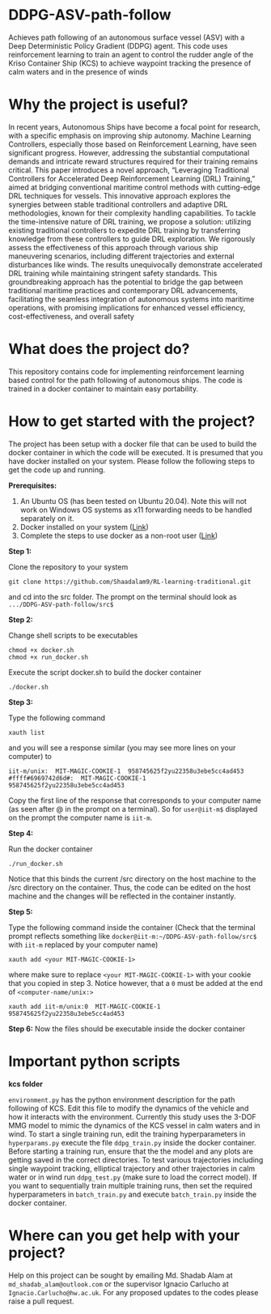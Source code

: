 # DDPG-ASV-path-follow
Achieves path following of an autonomous surface vessel (ASV) with a Deep Deterministic Policy Gradient (DDPG) agent. This code uses reinforcement learning to train an agent to control the rudder angle of the Kriso Container Ship (KCS) to achieve waypoint tracking the presence of calm waters and in the presence of winds

# Why the project is useful?
In recent years, Autonomous Ships have become a focal point for research, with a specific emphasis on improving ship autonomy. Machine Learning Controllers, especially those based on Reinforcement Learning, have seen significant progress. However, addressing the substantial computational demands and intricate reward structures required for their training remains critical. This paper introduces a novel approach, “Leveraging Traditional Controllers for Accelerated Deep Reinforcement Learning (DRL) Training,” aimed at bridging conventional maritime control methods with cutting-edge DRL techniques for vessels. This innovative approach explores the synergies between stable traditional controllers and adaptive DRL methodologies, known for their complexity handling capabilities. To tackle the time-intensive nature of DRL training, we propose a solution: utilizing existing traditional controllers to expedite DRL training by transferring knowledge from these controllers to guide DRL exploration. We rigorously assess the effectiveness of this approach through various ship maneuvering scenarios, including different trajectories and external disturbances like winds. The results unequivocally demonstrate accelerated DRL training while maintaining stringent safety standards. This groundbreaking approach has the potential to bridge the gap between traditional maritime practices and contemporary DRL advancements, facilitating the seamless integration of autonomous systems into maritime operations, with promising implications for enhanced vessel efficiency, cost-effectiveness, and overall safety

# What does the project do?
This repository contains code for implementing reinforcement learning based control for the path following of autonomous ships. The code is trained in a docker container to maintain easy portability.

# How to get started with the project?
The project has been setup with a docker file that can be used to build the docker container in which the code will be executed. It is presumed that you have docker installed on your system. Please follow the following steps to get the code up and running.

**Prerequisites:**

1. An Ubuntu OS (has been tested on Ubuntu 20.04). Note this will not work on Windows OS systems as x11 forwarding needs to be handled separately on it.
2. Docker installed on your system ([Link](https://docs.docker.com/engine/install/ubuntu/))
3. Complete the steps to use docker as a non-root user ([Link](https://docs.docker.com/engine/install/linux-postinstall/#manage-docker-as-a-non-root-user))

**Step 1:** 

Clone the repository to your system

```commandline 
git clone https://github.com/Shaadalam9/RL-learning-traditional.git
```

and cd into the src folder. The prompt on the terminal should look as ```.../DDPG-ASV-path-follow/src$```

**Step 2:** 

Change shell scripts to be executables 
```commandline
chmod +x docker.sh
chmod +x run_docker.sh
```

Execute the script docker.sh to build the docker container

```commandline
./docker.sh 
```

**Step 3:** 

Type the following command 

```commandline
xauth list
```
and you will see a response similar (you may see more lines on your computer) to 

```
iit-m/unix:  MIT-MAGIC-COOKIE-1  958745625f2yu22358u3ebe5cc4ad453
#ffff#6969742d6d#:  MIT-MAGIC-COOKIE-1  958745625f2yu22358u3ebe5cc4ad453
```

Copy the first line of the response that corresponds to your computer name (as seen after @ in the prompt on a terminal). So for ```user@iit-m$``` displayed on the prompt the computer name is ```iit-m```.

**Step 4:** 

Run the docker container

```commandline
./run_docker.sh 
```

Notice that this binds the current /src directory on the host machine to the /src directory on the container. Thus, the code can be edited on the host machine and the changes will be reflected in the container instantly. 

**Step 5:** 

Type the following command inside the container (Check that the terminal prompt reflects something like ```docker@iit-m:~/DDPG-ASV-path-follow/src$``` with ```iit-m``` replaced by your computer name)

```commandline
xauth add <your MIT-MAGIC-COOKIE-1>
```
where make sure to replace ```<your MIT-MAGIC-COOKIE-1>``` with your cookie that you copied in step 3. Notice however, that a ```0``` must be added at the end of ```<computer-name/unix:>```

```
xauth add iit-m/unix:0  MIT-MAGIC-COOKIE-1  958745625f2yu22358u3ebe5cc4ad453
```

**Step 6:** 
Now the files should be executable inside the docker container

# Important python scripts

**kcs folder** 

```environment.py``` has the python environment description for the path following of KCS. Edit this file to modify the dynamics of the vehicle and how it interacts with the environment. Currently this study uses the 3-DOF MMG model to mimic the dynamics of the KCS vessel in calm waters and in wind. To start a single training run, edit the training hyperparameters in ```hyperparams.py``` execute the file ```ddpg_train.py``` inside the docker container. Before starting a training run, ensure that the the model and any plots are getting saved in the correct directories. To test various trajectories including single waypoint tracking, elliptical trajectory and other trajectories in calm water or in wind run ```ddpg_test.py``` (make sure to load the correct model). If you want to sequentially train multiple training runs, then set the required hyperparameters in ```batch_train.py``` and execute ```batch_train.py``` inside the docker container.  

# Where can you get help with your project?
Help on this project can be sought by emailing Md. Shadab Alam at `md_shadab_alam@outlook.com` or the supervisor Ignacio Carlucho at `Ignacio.Carlucho@hw.ac.uk`. For any proposed updates to the codes please raise a pull request.


